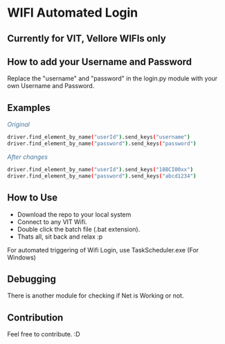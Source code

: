 # WIFI Automated Login
## Currently for VIT, Vellore WIFIs only

## How to add your Username and Password
<p>Replace the "username" and "password" in the login.py module with your own Username and Password.</p>

## Examples
<font color="#487799"><i><p>Original</p></i></font>

```sh
driver.find_element_by_name("userId").send_keys("username")
driver.find_element_by_name("password").send_keys("password")
```

<font color="#487799"><i><p>After changes</p></i></font>

```sh
driver.find_element_by_name("userId").send_keys("18BCI00xx")
driver.find_element_by_name("password").send_keys("abcd1234")
```

## How to Use
<p><ul>
  <li>Download the repo to your local system
  <li>Connect to any VIT Wifi.
  <li>Double click the batch file (.bat extension).
  <li>Thats all, sit back and relax :p
  </ul>
For automated triggering of Wifi Login, use TaskScheduler.exe (For Windows)
</p>

## Debugging
<p>There is another module for checking if Net is Working or not. </p>

## Contribution
<p> Feel free to contribute. :D </p>
